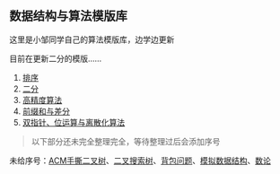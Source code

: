 ## 数据结构与算法模版库

这里是小邹同学自己的算法模版库，边学边更新

目前在更新二分的模版……

1. [排序](1_排序)
2. [二分](2_二分)
3. [高精度算法](./3_高精度.md)
4. [前缀和与差分](./4_前缀和与差分.md)
5. [双指针、位运算与离散化算法](./5_双指针、位运算与离散化算法.md)

> 以下部分还未完全整理完全，等待整理过后会添加序号

未给序号：[ACM手撕二叉树](./ACM模式的手撕二叉树.md)、[二叉搜索树](./二叉搜索树.md)、[背包问题](./背包.md)、[模拟数据结构](./模拟数据结构.md)、[数论](./数论.md)

